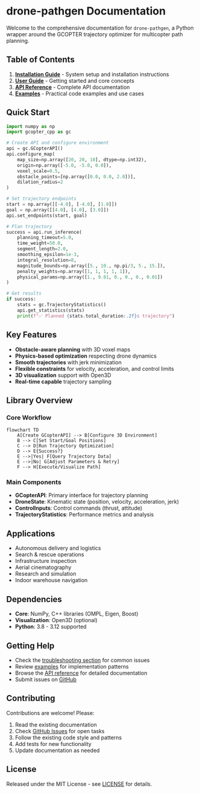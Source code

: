 # drone-pathgen Documentation

Welcome to the comprehensive documentation for `drone-pathgen`, a Python wrapper around the GCOPTER trajectory optimizer for multicopter path planning.

## Table of Contents

1. **[Installation Guide](installation.md)** - System setup and installation instructions
2. **[User Guide](user_guide.md)** - Getting started and core concepts  
3. **[API Reference](api_reference.md)** - Complete API documentation
4. **[Examples](../examples/)** - Practical code examples and use cases

## Quick Start

```python
import numpy as np
import gcopter_cpp as gc

# Create API and configure environment
api = gc.GCopterAPI()
api.configure_map(
    map_size=np.array([20, 20, 10], dtype=np.int32),
    origin=np.array([-5.0, -5.0, 0.0]),
    voxel_scale=0.5,
    obstacle_points=[np.array([0.0, 0.0, 2.0])],
    dilation_radius=2
)

# Set trajectory endpoints
start = np.array([[-4.0], [-4.0], [1.0]])
goal = np.array([[4.0], [4.0], [3.0]])
api.set_endpoints(start, goal)

# Plan trajectory
success = api.run_inference(
    planning_timeout=5.0,
    time_weight=50.0,
    segment_length=2.0,
    smoothing_epsilon=1e-3,
    integral_resolution=8,
    magnitude_bounds=np.array([5., 10., np.pi/3, 5., 15.]),
    penalty_weights=np.array([1, 1, 1, 1, 1]),
    physical_params=np.array([1., 9.81, 0., 0., 0., 0.01])
)

# Get results
if success:
    stats = gc.TrajectoryStatistics()
    api.get_statistics(stats)
    print(f"✅ Planned {stats.total_duration:.2f}s trajectory")
```

## Key Features

- **Obstacle-aware planning** with 3D voxel maps
- **Physics-based optimization** respecting drone dynamics
- **Smooth trajectories** with jerk minimization
- **Flexible constraints** for velocity, acceleration, and control limits
- **3D visualization** support with Open3D
- **Real-time capable** trajectory sampling

## Library Overview

### Core Workflow

```mermaid
flowchart TD
    A[Create GCopterAPI] --> B[Configure 3D Environment]
    B --> C[Set Start/Goal Positions]
    C --> D[Run Trajectory Optimization]
    D --> E{Success?}
    E -->|Yes| F[Query Trajectory Data]
    E -->|No| G[Adjust Parameters & Retry]
    F --> H[Execute/Visualize Path]
```

### Main Components

- **GCopterAPI**: Primary interface for trajectory planning
- **DroneState**: Kinematic state (position, velocity, acceleration, jerk)
- **ControlInputs**: Control commands (thrust, attitude)
- **TrajectoryStatistics**: Performance metrics and analysis

## Applications

- Autonomous delivery and logistics
- Search & rescue operations
- Infrastructure inspection
- Aerial cinematography
- Research and simulation
- Indoor warehouse navigation

## Dependencies

- **Core**: NumPy, C++ libraries (OMPL, Eigen, Boost)
- **Visualization**: Open3D (optional)
- **Python**: 3.8 - 3.12 supported

## Getting Help

- Check the [troubleshooting section](installation.md#troubleshooting-build-issues) for common issues
- Review [examples](../examples/) for implementation patterns
- Browse the [API reference](api_reference.md) for detailed documentation
- Submit issues on [GitHub](https://github.com/u-k-g/drone-pathgen/issues)

## Contributing

Contributions are welcome! Please:

1. Read the existing documentation
2. Check [GitHub Issues](https://github.com/u-k-g/drone-pathgen/issues) for open tasks
3. Follow the existing code style and patterns
4. Add tests for new functionality
5. Update documentation as needed

## License

Released under the MIT License - see [LICENSE](../LICENSE) for details.
